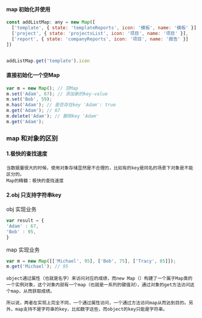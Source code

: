 
#### map 初始化并使用
```javaScript
const addListMap: any = new Map([
  ['template', { state: 'templateReports', icon: '模板', name: '模板' }],
  ['project', { state: 'projectsList', icon: '项目', name: '项目' }],
  ['report', { state: 'companyReports', icon: '项目', name: '报告' }]
])


addListMap.get('template').icon
```

#### 直接初始化一个空Map
```javaScript
var m = new Map(); // 空Map
m.set('Adam', 67); // 添加新的key-value
m.set('Bob', 59);
m.has('Adam'); // 是否存在key 'Adam': true
m.get('Adam'); // 67
m.delete('Adam'); // 删除key 'Adam'
m.get('Adam'); 
```

### map 和对象的区别

#### 1.极快的查找速度
```
当数据量很大的时候，使用对象存储显然是不合理的，比如有的key是同名的场景下对象是不能区分的。
Map的精髓：极快的查找速度
```

#### 2.obj 只支持字符串key
obj 实现业务
```javaScript
var result = {
'Adam' : 67,
'Bob' : 95,
}

```

map 实现业务
```javaScript
var m = new Map([['Michael', 95], ['Bob', 75], ['Tracy', 85]]);
m.get('Michael'); // 95
```

```
object通过属性（也就是名字）来访问对应的成绩，而new Map（）构建了一个属于Map类的一个实例对象，这个对象内部有一个map（也就是一系列的键值对），通过对象的get方法访问这个map，从而获取成绩。

所以说，两者在实现上完全不同，一个通过属性访问，一个通过方法访问map从而达到目的。另外，map支持不是字符串的key，比如数字这些，而object的key只能是字符串。
```
